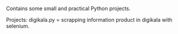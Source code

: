 Contains some small and practical Python projects. 

Projects:
  digikala.py = scrapping information product in digikala with selenium.
  
